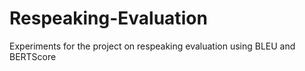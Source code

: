 # Respeaking-Evaluation
Experiments for the project on respeaking evaluation using BLEU and BERTScore

